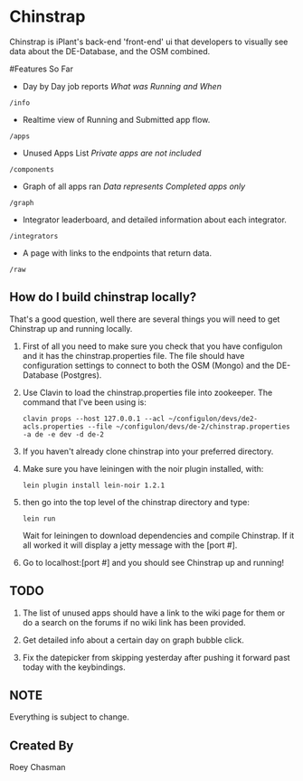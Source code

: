 Chinstrap
=========

Chinstrap is iPlant's back-end 'front-end' ui that developers to visually see data about the DE-Database, and the OSM combined.

#Features So Far

* Day by Day job reports *_What was Running and When_*

`/info`

* Realtime view of Running and Submitted app flow.

`/apps`

* Unused Apps List *_Private apps are not included_*

`/components`

* Graph of all apps ran *_Data represents Completed apps only_*

`/graph`

* Integrator leaderboard, and detailed information about each integrator.

`/integrators`

* A page with links to the endpoints that return data.

`/raw`

## How do I build chinstrap locally?

That's a good question, well there are several things you will need to get
Chinstrap up and running locally.

1. First of all you need to make sure you check that you have configulon
   and it has the chinstrap.properties file. The file should have configuration
   settings to connect to both the OSM (Mongo) and the DE-Database (Postgres).

2. Use Clavin to load the chinstrap.properties file into zookeeper. The command
   that I've been using is:

   `clavin props --host 127.0.0.1 --acl ~/configulon/devs/de2-acls.properties --file ~/configulon/devs/de-2/chinstrap.properties -a de -e dev -d de-2`

3. If you haven't already clone chinstrap into your preferred directory.

4. Make sure you have leiningen with the noir plugin installed, with:

   `lein plugin install lein-noir 1.2.1`

5. then go into the top level of the chinstrap directory and type:

    `lein run`

   Wait for leiningen to download dependencies and compile Chinstrap.
   If it all worked it will display a jetty message with the [port #].

6. Go to localhost:[port #] and you should see Chinstrap up and running!

## TODO

1. The list of unused apps should have a link to the wiki page for
them or do a search on the forums if no wiki link has been provided.

2. Get detailed info about a certain day on graph bubble click.

3. Fix the datepicker from skipping yesterday after pushing it forward past
today with the keybindings.

## NOTE

Everything is subject to change.

## Created By

Roey Chasman
